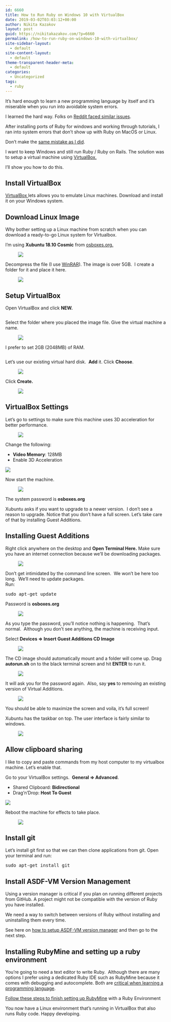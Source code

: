 ```yaml
---
id: 6660
title: How to Run Ruby on Windows 10 with VirtualBox
date: 2019-03-02T03:03:12+00:00
author: Nikita Kazakov
layout: post
guid: https://nikitakazakov.com/?p=6660
permalink: /how-to-run-ruby-on-windows-10-with-virtualbox/
site-sidebar-layout:
  - default
site-content-layout:
  - default
theme-transparent-header-meta:
  - default
categories:
  - Uncategorized
tags:
  - ruby
---
```

It’s hard enough to learn a new programming language by itself and it’s miserable when you run into avoidable system errors.

I learned the hard way. Folks on <a rel="noreferrer noopener" target="_blank" href="https://www.reddit.com/r/ruby/comments/a4ogkc/why_ruby_on_windows_is_hell/">Reddit faced similar issues</a>.

After installing ports of Ruby for windows and working through tutorials, I ran into system errors that don’t show up with Ruby on MacOS or Linux. 

Don’t make the <a rel="noreferrer noopener" target="_blank" href="http://#">same mistake as I did</a>.

I want to keep Windows and still run Ruby / Ruby on Rails. The solution was to setup a virtual machine using <a rel="noreferrer noopener" target="_blank" href="https://www.virtualbox.org/">VirtualBox.</a>

I’ll show you how to do this.

## Install VirtualBox

<a rel="noreferrer noopener" target="_blank" href="https://www.virtualbox.org/">VirtualBox </a>lets allows you to emulate Linux machines. Download and install it on your Windows system.

## Download Linux Image

Why bother setting up a Linux machine from scratch when you can download a ready-to-go Linux system for Virtualbox.

I’m using **Xubuntu 18.10 Cosmic** from <a rel="noreferrer noopener" target="_blank" href="https://www.osboxes.org/xubuntu/">osboxes.org.</a><figure class="wp-block-image">

![](https://paper-attachments.dropbox.com/s_B4F8639630B0FBC36DFABA0ACADCD708C18AE4C40D59D285D20FE9A240094838_1559597189434_2019-06-03_15-24-24.jpg) </figure> 

Decompress the file (I use <a rel="noreferrer noopener" target="_blank" href="https://rarlab.com/">WinRAR</a>). The image is over 5GB. &nbsp;I create a folder for it and place it here.<figure class="wp-block-image">

![](https://paper-attachments.dropbox.com/s_B4F8639630B0FBC36DFABA0ACADCD708C18AE4C40D59D285D20FE9A240094838_1559598239794_2019-06-03_15-43-11.jpg) </figure> 

## Setup VirtualBox

Open VirtualBox and click **NEW.**<figure class="wp-block-image">

<img src="https://nikitakazakov.com/wp-content/uploads/2019/06/2019-06-10_11-45-38.jpg" alt="" class="wp-image-6695" srcset="https://nikitakazakov.com/wp-content/uploads/2019/06/2019-06-10_11-45-38.jpg 314w, https://nikitakazakov.com/wp-content/uploads/2019/06/2019-06-10_11-45-38-300x281.jpg 300w" sizes="(max-width: 314px) 100vw, 314px" /> </figure> 

Select the folder where you placed the image file. Give the virtual machine a name.<figure class="wp-block-image">

![](https://paper-attachments.dropbox.com/s_B4F8639630B0FBC36DFABA0ACADCD708C18AE4C40D59D285D20FE9A240094838_1559598594997_image.png) </figure> 

I prefer to set 2GB (2048MB) of RAM.<figure class="wp-block-image">

<img src="https://nikitakazakov.com/wp-content/uploads/2019/06/2019-06-10_11-48-15.jpg" alt="" class="wp-image-6696" srcset="https://nikitakazakov.com/wp-content/uploads/2019/06/2019-06-10_11-48-15.jpg 614w, https://nikitakazakov.com/wp-content/uploads/2019/06/2019-06-10_11-48-15-300x136.jpg 300w" sizes="(max-width: 614px) 100vw, 614px" /> </figure> 

Let’s use our existing virtual hard disk. &nbsp;**Add** it. Click **Choose**.  
<figure class="wp-block-image">

![](https://paper-attachments.dropbox.com/s_B4F8639630B0FBC36DFABA0ACADCD708C18AE4C40D59D285D20FE9A240094838_1559598894814_2019-06-03_15-52-04.jpg) </figure> 

Click **Create.**<figure class="wp-block-image">

![](https://paper-attachments.dropbox.com/s_B4F8639630B0FBC36DFABA0ACADCD708C18AE4C40D59D285D20FE9A240094838_1559598879788_image.png) </figure> 

## VirtualBox Settings

Let’s go to settings to make sure this machine uses 3D acceleration for better performance.<figure class="wp-block-image">

![](https://paper-attachments.dropbox.com/s_B4F8639630B0FBC36DFABA0ACADCD708C18AE4C40D59D285D20FE9A240094838_1559599016285_2019-06-03_15-55-58.jpg) </figure> 

Change the following:

  * **Video Memory**: 128MB
  * Enable 3D Acceleration<figure class="wp-block-image">

![](https://paper-attachments.dropbox.com/s_B4F8639630B0FBC36DFABA0ACADCD708C18AE4C40D59D285D20FE9A240094838_1559599134399_2019-06-03_15-57-40.jpg) </figure> 

Now start the machine.<figure class="wp-block-image">

![](https://paper-attachments.dropbox.com/s_B4F8639630B0FBC36DFABA0ACADCD708C18AE4C40D59D285D20FE9A240094838_1559599199848_image.png) </figure> 

The system password is **osboxes.org** 

Xubuntu asks if you want to upgrade to a newer version. &nbsp;I don’t see a reason to upgrade. Notice that you don’t have a full screen. Let’s take care of that by installing Guest Additions.

## Installing Guest Additions

Right click anywhere on the desktop and **Open Terminal Here.** Make sure you have an internet connection because we&#8217;ll be downloading packages.<figure class="wp-block-image">

![](https://paper-attachments.dropbox.com/s_B4F8639630B0FBC36DFABA0ACADCD708C18AE4C40D59D285D20FE9A240094838_1559599675012_image.png) </figure> 

Don’t get intimidated by the command line screen. &nbsp;We won’t be here too long. &nbsp;We’ll need to update packages.  
Run:

<pre class="EnlighterJSRAW" data-enlighter-language="generic" data-enlighter-theme="" data-enlighter-highlight="" data-enlighter-linenumbers="" data-enlighter-lineoffset="" data-enlighter-title="" data-enlighter-group="">sudo apt-get update</pre>

Password is **osboxes.org**<figure class="wp-block-image">

![](https://paper-attachments.dropbox.com/s_B4F8639630B0FBC36DFABA0ACADCD708C18AE4C40D59D285D20FE9A240094838_1559599830472_image.png) </figure> 

As you type the password, you’ll notice nothing is happening. &nbsp;That’s normal. &nbsp;Although you don’t see anything, the machine is receiving input.

Select **Devices => Insert Guest Additions CD Image**<figure class="wp-block-image">

![](https://paper-attachments.dropbox.com/s_B4F8639630B0FBC36DFABA0ACADCD708C18AE4C40D59D285D20FE9A240094838_1559600052212_image.png) </figure> 

The CD image should automatically mount and a folder will come up. Drag **autorun.sh** on to the black terminal screen and hit **ENTER** to run it.<figure class="wp-block-image">

![](https://paper-attachments.dropbox.com/s_B4F8639630B0FBC36DFABA0ACADCD708C18AE4C40D59D285D20FE9A240094838_1559600225473_image.png) </figure> 

It will ask you for the password again. &nbsp;Also, say **yes** to removing an existing version of Virtual Additions.<figure class="wp-block-image">

![](https://paper-attachments.dropbox.com/s_B4F8639630B0FBC36DFABA0ACADCD708C18AE4C40D59D285D20FE9A240094838_1559600391562_2019-06-03_16-19-23.jpg) </figure> 

You should be able to maximize the screen and voila, it’s full screen!

Xubuntu has the taskbar on top. The user interface is fairly similar to windows.<figure class="wp-block-image">

![](https://paper-attachments.dropbox.com/s_B4F8639630B0FBC36DFABA0ACADCD708C18AE4C40D59D285D20FE9A240094838_1559601316944_taskbar_xubuntu.gif) </figure> 

## Allow clipboard sharing

I like to copy and paste commands from my host computer to my virtualbox machine. Let’s enable that.

Go to your VirtualBox settings. &nbsp;**General => Advanced**.

  * Shared Clipboard: **Bidirectional**
  * Drag’n’Drop: **Host To Guest**<figure class="wp-block-image">

![](https://paper-attachments.dropbox.com/s_B4F8639630B0FBC36DFABA0ACADCD708C18AE4C40D59D285D20FE9A240094838_1559602394809_2019-06-03_16-52-31.jpg) </figure> 

Reboot the machine for effects to take place.<figure class="wp-block-image">

![](https://paper-attachments.dropbox.com/s_B4F8639630B0FBC36DFABA0ACADCD708C18AE4C40D59D285D20FE9A240094838_1559602643299_image.png) </figure> 

## Install git

Let’s install git first so that we can then clone applications from git. Open your terminal and run:

<pre class="EnlighterJSRAW" data-enlighter-language="generic" data-enlighter-theme="" data-enlighter-highlight="" data-enlighter-linenumbers="" data-enlighter-lineoffset="" data-enlighter-title="" data-enlighter-group="">sudo apt-get install git</pre>

## Install ASDF-VM Version Management

Using a version manager is critical if you plan on running different projects from GitHub. A project might not be compatible with the version of Ruby you have installed.

We need a way to switch between versions of Ruby without installing and uninstalling them every time. 

See here on [how to setup ASDF-VM version manager](https://nikitakazakov.com/asdf-vm-version-manager-for-ruby-tutorial/) and then go to the next step.

## Installing RubyMine and setting up a ruby environment

You’re going to need a text editor to write Ruby. &nbsp;Although there are many options I prefer using a dedicated Ruby IDE such as RubyMine because it comes with debugging and autocomplete. Both are <a rel="noreferrer noopener" target="_blank" href="https://paper.dropbox.com/doc/Why-I-recommend-RubyMine-if-youre-starting-out-with-Ruby--AeaqIhkj7auxRuS5_zmPfJSCAQ-G5HoKC4PAkDYhH5shopdp">critical when learning a programming language</a>.

[Follow these steps to finish setting up RubyMine](https://nikitakazakov.com/how-to-install-rubymine-and-setup-a-ruby-environment-on-linux/) with a Ruby Environment

You now have a Linux environment that&#8217;s running in VirtualBox that also runs Ruby code. Happy developing.